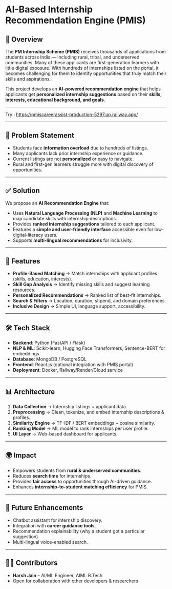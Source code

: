 # AI-Based Internship Recommendation Engine (PMIS)

## 📌 Overview
The **PM Internship Scheme (PMIS)** receives thousands of applications from students across India — including rural, tribal, and underserved communities. Many of these applicants are first-generation learners with little digital exposure. With hundreds of internships listed on the portal, it becomes challenging for them to identify opportunities that truly match their skills and aspirations.

This project develops an **AI-powered recommendation engine** that helps applicants get **personalized internship suggestions** based on their **skills, interests, educational background, and goals**.

---

Try : https://pmiscareerassist-production-5297.up.railway.app/

---

## 🎯 Problem Statement
- Students face **information overload** due to hundreds of listings.  
- Many applicants lack prior internship experience or guidance.  
- Current listings are not **personalized** or easy to navigate.  
- Rural and first-gen learners struggle more with digital discovery of opportunities.  

---

## ✅ Solution
We propose an **AI Recommendation Engine** that:  
- Uses **Natural Language Processing (NLP)** and **Machine Learning** to map candidate skills with internship descriptions.  
- Provides **ranked internship suggestions** tailored to each applicant.  
- Features a **simple and user-friendly interface** accessible even for low-digital-literacy users.  
- Supports **multi-lingual recommendations** for inclusivity.  

---

## 🚀 Features
- **Profile-Based Matching** → Match internships with applicant profiles (skills, education, interests).  
- **Skill Gap Analysis** → Identify missing skills and suggest learning resources.  
- **Personalized Recommendations** → Ranked list of best-fit internships.  
- **Search & Filters** → Location, duration, stipend, and domain preferences.  
- **Inclusive Design** → Simple UI, language support, accessibility.  

---

## 🛠️ Tech Stack
- **Backend**: Python (FastAPI / Flask)  
- **NLP & ML**: Scikit-learn, Hugging Face Transformers, Sentence-BERT for embeddings  
- **Database**: MongoDB / PostgreSQL  
- **Frontend**: React.js (optional integration with PMIS portal)  
- **Deployment**: Docker, Railway/Render/Cloud service  

---

## 📊 Architecture
1. **Data Collection** → Internship listings + applicant data.  
2. **Preprocessing** → Clean, tokenize, and embed internship descriptions & profiles.  
3. **Similarity Engine** → TF-IDF / BERT embeddings + cosine similarity.  
4. **Ranking Model** → ML model to rank internships per user profile.  
5. **UI Layer** → Web-based dashboard for applicants.  

---

## 🌍 Impact
- Empowers students from **rural & underserved communities**.  
- Reduces **search time** for internships.  
- Provides **fair access** to opportunities through AI-driven guidance.  
- Enhances **internship-to-student matching efficiency** for PMIS.  

---

## 📌 Future Enhancements
- Chatbot assistant for internship discovery.  
- Integration with **career guidance tools**.  
- Recommendation explainability (why a student got a particular suggestion).  
- Multi-lingual voice-enabled search.  

---

## 👨‍💻 Contributors
- **Harsh Jain** – AI/ML Engineer, AIML B.Tech  
- Open for collaboration with other developers & researchers  
